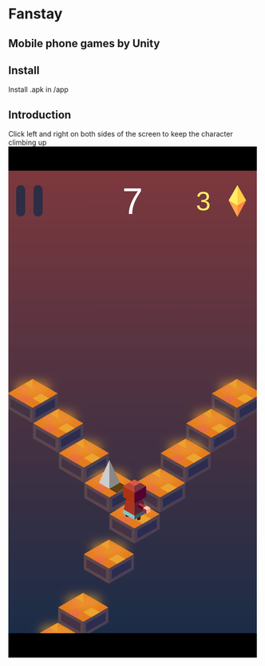 # Fanstay
Mobile phone games by Unity
---
## Install
Install .apk in /app
## Introduction
Click left and right on both sides of the screen to keep the character climbing up
![截图](screenshots/Screenshot_20190415-151218_Fantacy.jpg)
